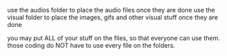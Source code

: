 use the audios folder to place the audio files once they are done
use the visual folder to place the images, gifs and other visual stuff once they are done

you may put ALL of your stuff on the files, so that everyone can use them. those coding do NOT have to use every file on the folders. 
